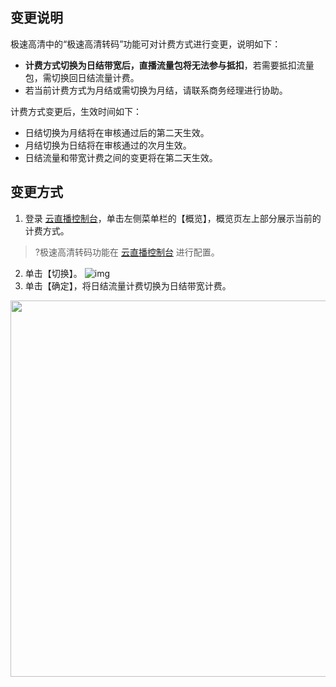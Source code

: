 ## 变更说明
极速高清中的“极速高清转码”功能可对计费方式进行变更，说明如下：

- **计费方式切换为日结带宽后，直播流量包将无法参与抵扣**，若需要抵扣流量包，需切换回日结流量计费。
- 若当前计费方式为月结或需切换为月结，请联系商务经理进行协助。

计费方式变更后，生效时间如下：
- 日结切换为月结将在审核通过后的第二天生效。
- 月结切换为日结将在审核通过的次月生效。
- 日结流量和带宽计费之间的变更将在第二天生效。



## 变更方式



1. 登录 [云直播控制台](https://console.cloud.tencent.com/live)，单击左侧菜单栏的【概览】，概览页左上部分展示当前的计费方式。
>?极速高清转码功能在 [云直播控制台](https://console.cloud.tencent.com/live) 进行配置。
2. 单击【切换】。
![img]( https://main.qcloudimg.com/raw/c0674c650fe0f6cd6fbcb18ab74ec40f.png)
3. 单击【确定】，将日结流量计费切换为日结带宽计费。
<img src="https://main.qcloudimg.com/raw/79b8ead0e25f633b8b380b425524ec18.png" width="602">






